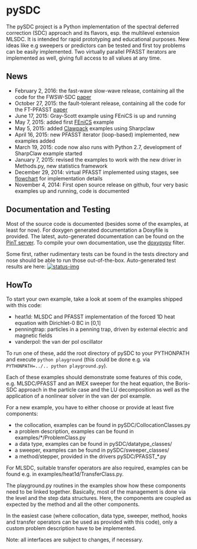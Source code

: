 pySDC
======

The pySDC project is a Python implementation of the spectral deferred correction (SDC) approach and its flavors, 
esp. the multilevel extension MLSDC. It is intended for rapid prototyping and educational purposes. New ideas like e.g 
sweepers or predictors can be tested and first toy problems can be easily implemented. Two virtually parallel PFASST 
iterators are implemented as well, giving full access to all values at any time.


News
----

* February 2, 2016: the fast-wave slow-wave release, containing all the code for the FWSW-SDC [paper](http://arxiv.org/abs/1602.01626)
* October 27, 2015: the fault-tolerant release, containing all the code for the FT-PFASST [paper](http://arxiv.org/abs/1510.08334)
* June 17, 2015: Gray-Scott example using FEniCS is up and running
* May 7, 2015: added first [FEniCS](http://fenicsproject.org/) example
* May 5, 2015: added [Clawpack](http://www.clawpack.org/) examples using Sharpclaw
* April 16, 2015: new PFASST iterator (loop-based) implemented, new examples added
* March 19, 2015: code now also runs with Python 2.7, development of SharpClaw example started 
* January 7, 2015: revised the examples to work with the new driver in Methods.py, new statistics framework
* December 29, 2014: virtual PFASST implemented using stages, see [flowchart](flowchart.png) for implementation details
* November 4, 2014: First open source release on github, four very basic examples up and running, code is documented


Documentation and Testing
-------------------------

Most of the source code is documented (besides some of the examples, at least for now). 
For doxygen generated documentation a Doxyfile is provided. The latest, auto-generated documentation can be found on 
the [PinT server](https://pint.fz-juelich.de/ci/view/pySDC/job/PYSDC_DOCU/doxygen). To compile your 
own documentation, use the [doxypypy](https://github.com/Feneric/doxypypy) filter. 

Some first, rather rudimentary tests can be found in the tests directory and nose should be able to run those 
out-of-the-box. Auto-generated test results are here: 
[![status-img][]](https://travis-ci.org/Parallel-in-Time/pySDC)


HowTo
-----

To start your own example, take a look at soem of the examples shipped with this code:

* heat1d: MLSDC and PFASST implementation of the forced 1D heat equation with Dirichlet-0 BC in [0,1]
* penningtrap: particles in a penning trap, driven by external electric and magnetic fields
* vanderpol: the van der pol oscillator

To run one of these, add the root directory of pySDC to your PYTHONPATH and execute `python playground` (this could 
be done e.g. via `PYTHONPATH=../.. python playground.py`). 

Each of these examples should demonstrate some features of this code, e.g. MLSDC/PFASST and an IMEX sweeper for the heat 
equation, the Boris-SDC approach in the particle case and the LU decomposition as well as the application of a 
nonlinear solver in the van der pol example.
 
For a new example, you have to either choose or provide at least five components:

* the collocation, examples can be found in pySDC/CollocationClasses.py
* a problem description, examples can be found in examples/*/ProblemClass.py
* a data type, examples can be found in pySDC/datatype_classes/
* a sweeper, examples can be found in pySDC/sweeper_classes/
* a method/stepper, provided in the drivers pySDC/PFASST_*.py 


For MLSDC, suitable transfer operators are also required, examples can be found e.g. in examples/heat1d/TransferClass.py.

The playground.py routines in the examples show how these components need to be linked together. Basically, 
most of the management is done via the level and the step data structures. Here, 
the components are coupled as expected by the method and all the other components.

In the easiest case (where collocation, data type, sweeper, method, hooks and transfer operators can be used as 
provided with this code), only a custom problem description have to be implemented.

Note: all interfaces are subject to changes, if necessary.


[status-img]: https://travis-ci.org/Parallel-in-Time/pySDC.svg?branch=master